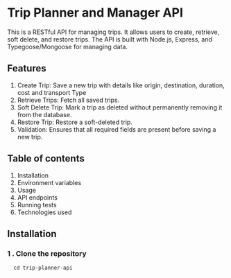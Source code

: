 # Trip Planner and Manager API

This is a RESTful API for managing trips. It allows users to create, retrieve, soft delete, and restore trips. The API is built with Node.js, Express, and Typegoose/Mongoose for managing data.

## Features

1. Create Trip: Save a new trip with details like origin, destination, duration, cost and transport Type
2. Retrieve Trips: Fetch all saved trips.
3. Soft Delete Trip: Mark a trip as deleted without permanently removing it from the database.
4. Restore Trip: Restore a soft-deleted trip.
5. Validation: Ensures that all required fields are present before saving a new trip.

## Table of contents

1. Installation
2. Environment variables
3. Usage
4. API endpoints
5. Running tests
6. Technologies used

## Installation

### 1 . Clone the repository

```git clone https://github.com/cesarlamas/trip-planner.git
  cd trip-planner-api
```
